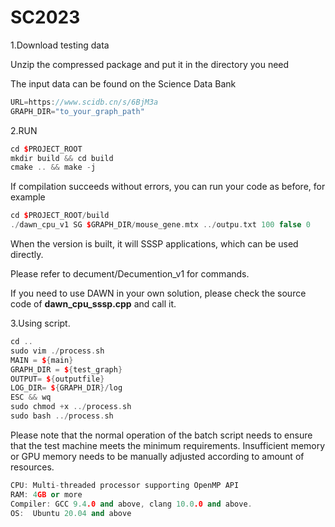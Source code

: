 # SC2023

1.Download testing data

Unzip the compressed package and put it in the directory you need

The input data can be found on the Science Data Bank

```c++
URL=https://www.scidb.cn/s/6BjM3a
GRAPH_DIR="to_your_graph_path"
```

2.RUN

```c++
cd $PROJECT_ROOT
mkdir build && cd build
cmake .. && make -j
```

If compilation succeeds without errors, you can run your code as before, for example

```c++
cd $PROJECT_ROOT/build
./dawn_cpu_v1 SG $GRAPH_DIR/mouse_gene.mtx ../outpu.txt 100 false 0
```

When the version is built, it will SSSP applications, which can be used directly.

Please refer to decument/Decumention_v1 for commands.

If you need to use DAWN in your own solution, please check the source code of **dawn_cpu_sssp.cpp** and call it.

3.Using script.

```c++
cd ..
sudo vim ./process.sh
MAIN = ${main}
GRAPH_DIR = ${test_graph}
OUTPUT= ${outputfile}
LOG_DIR= ${GRAPH_DIR}/log
ESC && wq
sudo chmod +x ../process.sh
sudo bash ../process.sh
```

Please note that the normal operation of the batch script needs to ensure that the test machine meets the minimum requirements. Insufficient memory or GPU memory needs to be manually adjusted according to amount of resources.

```c++
CPU: Multi-threaded processor supporting OpenMP API
RAM: 4GB or more
Compiler: GCC 9.4.0 and above, clang 10.0.0 and above.
OS:  Ubuntu 20.04 and above
```

